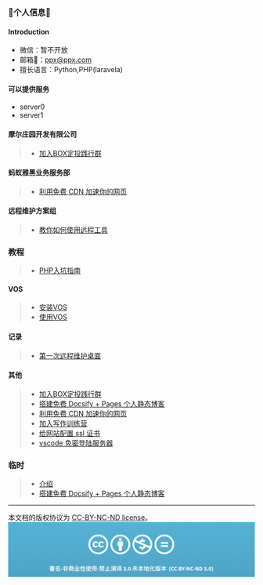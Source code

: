 
### 👋个人信息👋


#### Introduction
- 微信：暂不开放
- 邮箱📮：ppx@ppx.com
- 擅长语言：Python,PHP(laravela)


#### 可以提供服务
- server0
- server1


#### 摩尔庄园开发有限公司
> * [加入BOX定投践行群](jian-xing-qun/README.md)

#### 蚂蚁雅黑业务服务部
> * [利用免费 CDN 加速你的网页](speedup-web/speedup-web.md)

#### 远程维护方案组
> * [教你如何使用远程工具](markdown_note/md_teach/yuan-cheng.md)

### 教程

> * [PHP入坑指南](markdown_note/md_php/index.md)

#### VOS

> * [安装VOS](markdown_note/md_voip/vos_install.md)
> * [使用VOS](markdown_note/md_voip/vos_use.md)

#### 记录

> * [第一次远程维护桌面](markdown_note/md_weihu/user1.md)

#### 其他

> * [加入BOX定投践行群](jian-xing-qun/README.md)
> * [搭建免费 Docsify + Pages 个人静态博客](new-blog/README.md)
> * [利用免费 CDN 加速你的网页](speedup-web/speedup-web.md)
> * [加入写作训练营](write-camp/README.md)
> * [给网站配置 ssl 证书](ssl-ngnix/README.md)
> * [vscode 免密登陆服务器](vscode-ssh/vscode-ssh.md)

### 临时

> * [介绍](md_test/jie-shao.md)
> * [搭建免费 Docsify + Pages 个人静态博客](new-blog/README.md)






-----

本文档的版权协议为 [CC-BY-NC-ND license](https://creativecommons.org/licenses/by-nc-nd/3.0/deed.zh)。
![CC-BY-NC-ND](images/CC-BY-NC-ND.png?raw=true)
